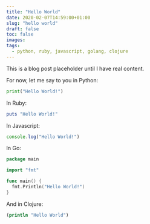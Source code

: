 ```yaml
---
title: "Hello World"
date: 2020-02-07T14:59:00+01:00
slug: "hello world"
draft: false
toc: false
images:
tags:
  - python, ruby, javascript, golang, clojure
---
```


This is a blog post placeholder until I have real content.

For now, let me say to you in Python:
```python
print("Hello World!")
```

In Ruby:
```ruby
puts "Hello World!"
```

In Javascript:
```javascript
console.log("Hello World!")
```

In Go:
```go
package main

import "fmt"

func main() {
  fmt.Println("Hello World!")
}
```

And in Clojure:
```clojure
(println "Hello World")
```
